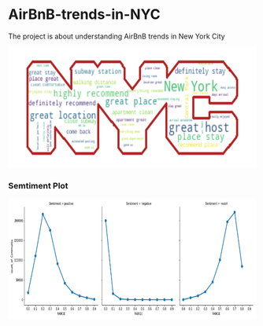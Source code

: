# AirBnB-trends-in-NYC
The project is about understanding AirBnB trends in New York City

<div display="inline-block">
      <a href="/Images/nyc.png">
        <img src="/Images/nyc.png" height="246px" style="max-width:100%;">
      </a>  
      <h3>Semtiment Plot</h3>
            <a href="/Images/sentiment_plot.png">
        <img src="/Images/sentiment_plot.png" height="246px" style="max-width:100%;">
      </a>  
      </div>
